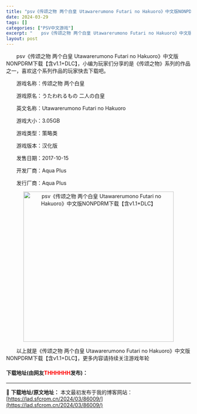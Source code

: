 ```yaml
---
title: "psv《传颂之物 两个白皇 Utawarerumono Futari no Hakuoro》中文版NONPDRM下载【含v1.1+DLC】"
date: 2024-03-29
tags: []
categories: ["PSV中文游戏"]
excerpt: "　　psv《传颂之物 两个白皇 Utawarerumono Futari no Hakuoro》中文版NONPDRM下载【含v1.1+DLC】，小编为玩家们分享的是《传颂之物》系列的作品之一，喜欢这个系列作品的玩家快去下载吧。 　　游戏名称：传颂之物 两个白皇 　　游戏原名：うたわれるもの 二人の白&hellip;"
layout: post
---
```


 <p>　　psv《传颂之物 两个白皇 Utawarerumono Futari no Hakuoro》中文版NONPDRM下载【含v1.1+DLC】，小编为玩家们分享的是《传颂之物》系列的作品之一，喜欢这个系列作品的玩家快去下载吧。</p> <p>　　游戏名称：传颂之物 两个白皇</p> <p>　　游戏原名：うたわれるもの 二人の白皇</p> <p>　　英文名称：Utawarerumono Futari no Hakuoro</p> <p>　　游戏大小：3.05GB</p> <p>　　游戏类型：策略类</p> <p>　　游戏版本：汉化版</p> <p>　　发售日期：2017-10-15</p> <p>　　开发厂商：Aqua Plus</p> <p>　　发行厂商：Aqua Plus</p> <p align="center"><img align="" border="0" src="https://lad.sfcrom.cn/wp-content/uploads/2024/03/20240329_66067164c632a.jpg" width="410" alt="psv《传颂之物 两个白皇 Utawarerumono Futari no Hakuoro》中文版NONPDRM下载【含v1.1+DLC】" /></p> <p>　　以上就是《传颂之物 两个白皇 Utawarerumono Futari no Hakuoro》中文版NONPDRM下载【含v1.1+DLC】，更多内容请持续关注游戏年轮</p> <p><h4>下载地址(由网友<font color="red">THHHHHH</font>发布)：</h4></p> 

---
📖 **下载地址/原文地址：** 本文最初发布于我的博客网站：[https://lad.sfcrom.cn/2024/03/86009/](https://lad.sfcrom.cn/2024/03/86009/)
